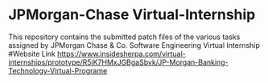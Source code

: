 # JPMorgan-Chase Virtual-Internship
This repository contains the submitted patch files of the various tasks assigned by JPMorgan Chase & Co. Software Engineering Virtual Internship
#Website Link
https://www.insidesherpa.com/virtual-internships/prototype/R5iK7HMxJGBgaSbvk/JP-Morgan-Banking-Technology-Virtual-Programe


